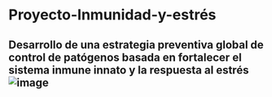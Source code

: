 # Proyecto-Inmunidad-y-estrés

## Desarrollo de una estrategia preventiva global de control de patógenos basada en fortalecer el sistema inmune innato y la respuesta al estrés![image](https://user-images.githubusercontent.com/80971762/120940413-2aa4f500-c6eb-11eb-8e48-dcf2647de966.png)
